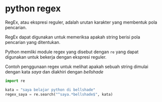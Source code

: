 # python regex

RegEx, atau ekspresi reguler, adalah urutan karakter yang membentuk pola pencarian.

 RegEx dapat digunakan untuk memeriksa apakah string berisi pola pencarian yang ditentukan.

 Python memliki module regex yang disebut dengan ``re`` yang dapat digunakan untuk bekerja dengan ekspresi reguler.

 Contoh penggunaan regex untuk melihat apakah sebuah string dimulai dengan kata _saya_ dan diakhiri dengan _bellshade_

 ```python
import re

kata = "saya belajar python di bellshade"
regex_saya = re.search("^saya.*bellshade$", kata)
```